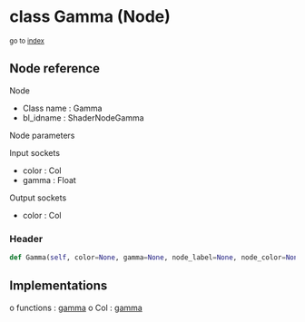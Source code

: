 # class Gamma (Node)

<sub>go to [index](/docs/index.md)</sub>

## Node reference

Node
 - Class name : Gamma
 - bl_idname : ShaderNodeGamma

Node parameters

Input sockets
 - color : Col
 - gamma : Float

Output sockets
 - color : Col

### Header

``` python
def Gamma(self, color=None, gamma=None, node_label=None, node_color=None):
```

## Implementations

o functions : [gamma](/docs/Shader_classes/gamma.md)
o Col : [gamma](#gamma) 

